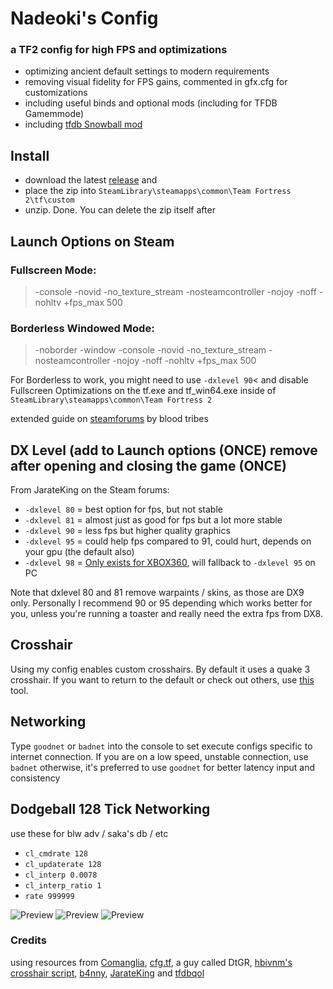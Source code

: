 # Nadeoki's Config
### a TF2 config for high FPS and optimizations
- optimizing ancient default settings to modern requirements
- removing visual fidelity for FPS gains, commented in gfx.cfg for customizations
- including useful binds and optional mods (including for TFDB Gamemmode)
- including [tfdb Snowball mod](https://github.com/flawfree/tfdbqol?tab=readme-ov-file)

## Install
- download the latest [release](https://github.com/nadeoki/tf2/releases) and 
- place the zip into ``SteamLibrary\steamapps\common\Team Fortress 2\tf\custom``
- unzip. Done. You can delete the zip itself after

## Launch Options on Steam
### Fullscreen Mode:
> -console -novid -no_texture_stream -nosteamcontroller -nojoy -noff -nohltv +fps_max 500
### Borderless Windowed Mode:
> -noborder -window -console -novid -no_texture_stream -nosteamcontroller -nojoy -noff -nohltv +fps_max 500

For Borderless to work, you might need to use ``-dxlevel 90``< and disable Fullscreen Optimizations on the tf.exe and tf_win64.exe inside of ``SteamLibrary\steamapps\common\Team Fortress 2``

extended guide on [steamforums](https://steamcommunity.com/sharedfiles/filedetails/?id=3153774281) by blood tribes

## DX Level (add to Launch options (ONCE) remove after opening and closing the game (ONCE)
From JarateKing on the Steam forums:
- ``-dxlevel 80`` = best option for fps, but not stable
- ``-dxlevel 81`` = almost just as good for fps but a lot more stable
- ``-dxlevel 90`` = less fps but higher quality graphics
- ``-dxlevel 95`` = could help fps compared to 91, could hurt, depends on your gpu (the default also)
- ``-dxlevel 98`` = [Only exists for XBOX360](https://docs.comfig.app/9.6.1/tf2/misconceptions/), will fallback to ``-dxlevel 95`` on PC 

Note that dxlevel 80 and 81 remove warpaints / skins, as those are DX9 only. Personally I recommend 90 or 95 depending which works better for you, unless you're running a toaster and really need the extra fps from DX8.

## Crosshair
Using my config enables custom crosshairs. By default it uses a quake 3 crosshair.
If you want to return to the default or check out others, use [this](https://github.com/hbivnm/Venom-Crosshairs) tool.

## Networking
Type ``goodnet`` or ``badnet`` into the console
to set execute configs specific to internet connection.
If you are on a low speed, unstable connection, use ``badnet``
otherwise, it's preferred to use ``goodnet`` for better latency input and consistency

## Dodgeball 128 Tick Networking
use these for blw adv / saka's db / etc
- ``cl_cmdrate 128``
- ``cl_updaterate 128``
- ``cl_interp 0.0078``
- ``cl_interp_ratio 1``
- ``rate 999999``

![Preview](https://files.catbox.moe/3dnv76.png)
![Preview](https://files.catbox.moe/mi7ikj.png)
![Preview](https://files.catbox.moe/jz5svt.png)


### Credits
using resources from [Comanglia](https://www.teamfortress.tv/25328/comanglias-config-fps-guide), [cfg.tf](https://cfg.tf/), a guy called DtGR, [hbivnm's crosshair script](https://github.com/hbivnm), [b4nny](https://steamcommunity.com/id/b4nny), [JarateKing](https://github.com/JarateKing) and [tfdbqol](https://github.com/flawfree/tfdbqol?tab=readme-ov-file)
